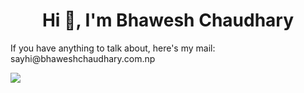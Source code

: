 <h1 align="center">Hi 👋, I'm Bhawesh Chaudhary</h1>
<p>If you have anything to talk about, here's my mail: sayhi@bhaweshchaudhary.com.np</p>

<img src="https://raw.githubusercontent.com/Trilokia/Trilokia/379277808c61ef204768a61bbc5d25bc7798ccf1/bottom_header.svg" />
